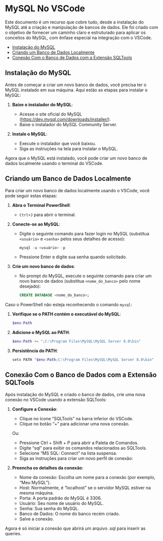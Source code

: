 <!--
title: 'mod1-mysql-no-vscode.md'
author: 'Elias Albuquerque'
created: '2024-02-18'
update: '2024-03-14'
-->

# MySQL No VSCode

Este documento é um recurso que cobre tudo, desde a instalação do MySQL até a 
criação e manipulação de bancos de dados. Ele foi criado com o objetivo de 
fornecer um caminho claro e estruturado para aplicar os conceitos do MySQL, com 
ênfase especial na integração com o VSCode.

- [Instalação do MySQL](#instalação-do-mysql)
- [Criando um Banco de Dados Localmente](#criando-um-banco-de-dados-localmente)
- [Conexão Com o Banco de Dados com a Extensão SQLTools](#conexão-com-o-banco-de-dados-com-a-extensão-sqltools)


## Instalação do MySQL

Antes de começar a criar um novo banco de dados, você precisa ter o MySQL 
instalado em sua máquina. Aqui estão as etapas para instalar o MySQL:

1. **Baixe o instalador do MySQL**:
   - Acesse o site oficial do MySQL (https://dev.mysql.com/downloads/installer/).
   - Baixe o instalador do MySQL Community Server.

2. **Instale o MySQL**:
   - Execute o instalador que você baixou.
   - Siga as instruções na tela para instalar o MySQL.

Agora que o MySQL está instalado, você pode criar um novo banco de dados 
localmente usando o terminal do VSCode.


## Criando um Banco de Dados Localmente

Para criar um novo banco de dados localmente usando o VSCode, você pode seguir 
estas etapas:

1. **Abra o Terminal PowerShell**:
   - `Ctrl+J` para abrir o terminal.

2. **Conecte-se ao MySQL**:
   - Digite o seguinte comando para fazer login no MySQL (substitua `<usuário>` e `<senha>` pelos seus detalhes de acesso):
     ```powershell
     mysql -u <usuário> -p
     ```
   - Pressione Enter e digite sua senha quando solicitado.

3. **Crie um novo banco de dados**:
   - No prompt do MySQL, execute o seguinte comando para criar um novo banco de dados (substitua `<nome_do_banco>` pelo nome desejado):
     ```sql
     CREATE DATABASE <nome_do_banco>;
     ```

Caso o PowerShell não esteja reconhecendo o comando `mysql`:

1. **Verifique se o PATH contém o executável do MySQL**:
   ```powershell
   $env:Path
   ```

2. **Adicione o MySQL ao PATH**:
   ```powershell
   $env:Path += ";C:\Program Files\MySQL\MySQL Server 8.0\bin"
   ```

3. **Persistência do PATH**:
   ```powershell
   setx PATH "$env:Path;C:\Program Files\MySQL\MySQL Server 8.0\bin"
   ```

## Conexão Com o Banco de Dados com a Extensão SQLTools

Após instalação do MySQL e criado o banco de dados, crie uma nova conexão no 
VSCode usando a extensão SQLTools:

1. **Configure a Conexão**:
   - Clique no ícone “SQLTools” na barra inferior do VSCode.
   - Clique no botão “+” para adicionar uma nova conexão. 
   
   Ou:
   
   - Pressione Ctrl + Shift + P para abrir a Paleta de Comandos.
   - Digite “sql” para exibir os comandos relacionados ao SQLTools.
   - Selecione “MS SQL: Connect” na lista suspensa.
   - Siga as instruções para criar um novo perfil de conexão:

2. **Preencha os detalhes da conexão**:
   - Nome da conexão: Escolha um nome para a conexão (por exemplo, “Meu MySQL”).
   - Host: Normalmente, é “localhost” se o servidor MySQL estiver na mesma máquina.
   - Porta: A porta padrão do MySQL é 3306.
   - Usuário: Seu nome de usuário do MySQL.
   - Senha: Sua senha do MySQL.
   - Banco de Dados: O nome do banco recém criado.
   - Salve a conexão.

Agora é só iniciar a conexão que abrirá um arquivo .sql para inserir as queries.
